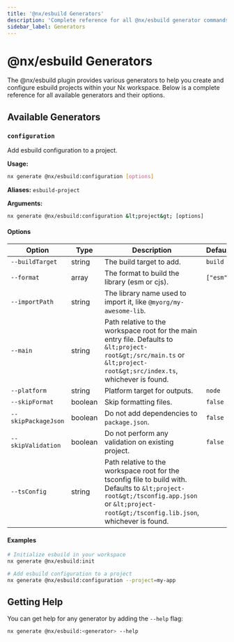```yaml
---
title: '@nx/esbuild Generators'
description: 'Complete reference for all @nx/esbuild generator commands'
sidebar_label: Generators
---
```


# @nx/esbuild Generators

The @nx/esbuild plugin provides various generators to help you create and configure esbuild projects within your Nx workspace.
Below is a complete reference for all available generators and their options.

## Available Generators

### `configuration`

Add esbuild configuration to a project.

**Usage:**

```bash
nx generate @nx/esbuild:configuration [options]
```

**Aliases:** `esbuild-project`

**Arguments:**

```bash
nx generate @nx/esbuild:configuration &lt;project&gt; [options]
```

#### Options

| Option              | Type    | Description                                                                                                                                                                                    | Default   |
| ------------------- | ------- | ---------------------------------------------------------------------------------------------------------------------------------------------------------------------------------------------- | --------- |
| `--buildTarget`     | string  | The build target to add.                                                                                                                                                                       | `build`   |
| `--format`          | array   | The format to build the library (esm or cjs).                                                                                                                                                  | `["esm"]` |
| `--importPath`      | string  | The library name used to import it, like `@myorg/my-awesome-lib`.                                                                                                                              |           |
| `--main`            | string  | Path relative to the workspace root for the main entry file. Defaults to `&lt;project-root&gt;/src/main.ts` or `&lt;project-root&gt;src/index.ts`, whichever is found.                         |           |
| `--platform`        | string  | Platform target for outputs.                                                                                                                                                                   | `node`    |
| `--skipFormat`      | boolean | Skip formatting files.                                                                                                                                                                         | `false`   |
| `--skipPackageJson` | boolean | Do not add dependencies to `package.json`.                                                                                                                                                     | `false`   |
| `--skipValidation`  | boolean | Do not perform any validation on existing project.                                                                                                                                             | `false`   |
| `--tsConfig`        | string  | Path relative to the workspace root for the tsconfig file to build with. Defaults to `&lt;project-root&gt;/tsconfig.app.json` or `&lt;project-root&gt;/tsconfig.lib.json`, whichever is found. |           |

#### Examples

```bash
# Initialize esbuild in your workspace
nx generate @nx/esbuild:init

# Add esbuild configuration to a project
nx generate @nx/esbuild:configuration --project=my-app
```

## Getting Help

You can get help for any generator by adding the `--help` flag:

```bash
nx generate @nx/esbuild:<generator> --help
```
